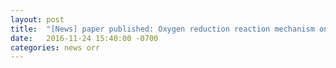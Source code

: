 ```yaml
---
layout: post
title:  "[News] paper published: Oxygen reduction reaction mechanism on platinum (Phys. Chem. Chem. Phys.)"
date:   2016-11-24 15:40:00 -0700
categories: news orr
---
```



